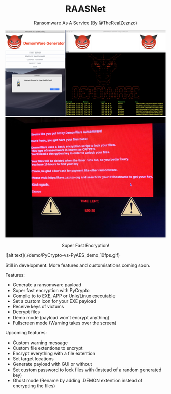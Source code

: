 <h1 align="center">
   RAASNet
</h1>

<p align="center">
  Ransomware As A Service (By @TheRealZeznzo)
</p>

![alt text](./demo/RAASNet.png)
![alt text](./demo/demonware_demo.jpeg)

<p align="center">
  Super Fast Encryption!
</p>
![alt text](./demo/PyCrypto-vs-PyAES_demo_10fps.gif)

Still in development. More features and customisations coming soon.

Features:
+ Generate a ransomware payload
+ Super fast encryption with PyCrypto
+ Compile to to EXE, APP or Unix/Linux executable
+ Set a custom icon for your EXE payload
+ Receive keys of victums
+ Decrypt files
+ Demo mode (payload won't encrypt anything)
+ Fullscreen mode (Warning takes over the screen)

Upcoming features:
+ Custom warning message
+ Custom file extentions to encrypt
+ Encrypt everything with a file extention
+ Set target locations
+ Generate payload with GUI or without
+ Set custom password to lock files with (instead of a random generated key)
+ Ghost mode (Rename by adding .DEMON extention instead of encrypting the files)
